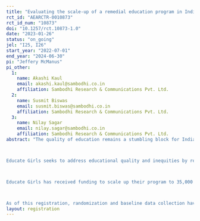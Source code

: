 ```yaml
---
title: "Evaluating the scale-up of a remedial education program in India"
rct_id: "AEARCTR-0010873"
rct_id_num: "10873"
doi: "10.1257/rct.10873-1.0"
date: "2023-01-26"
status: "on_going"
jel: "I25, I26"
start_year: "2022-07-01"
end_year: "2024-06-30"
pi: "Jeffery McManus"
pi_other:
  1:
    name: Akashi Kaul
    email: akashi.kaul@sambodhi.co.in
    affiliation: Sambodhi Research & Communications Pvt. Ltd.
  2:
    name: Susmit Biswas
    email: susmit.biswas@sambodhi.co.in
    affiliation: Sambodhi Research & Communications Pvt. Ltd.
  3:
    name: Nilay Sagar
    email: nilay.sagar@sambodhi.co.in
    affiliation: Sambodhi Research & Communications Pvt. Ltd.
abstract: "The quality of education remains a stumbling block for Indian schoolchildren. According to the 2018 Annual Status of Education Report (ASER), which assesses a representative sample of students in every district in India, only 27% of children in grade 3 and 50% of children in grade 5 can read at the grade 2-level. 72% of children in grade 5 are unable to complete a subtraction problem from the grade 2 curriculum.

Educate Girls seeks to address educational quality and inequities by recruiting and managing a large staff of field coordinators and a network of community-based volunteers to deliver their programming to tens of thousands of the poorest and most remote villages in India. Educate Girls’ core program involves in-school remedial instruction in reading, math, and English to students in grades 3 to 5 in government primary schools. From 2015 to 2018, Educate Girls participated in a clustered randomized controlled trial of their in-school program across 332 schools, which found that Educate Girls’ program had large positive effects on learning outcomes.

Educate Girls has received funding to scale up their program to 35,000 villages over five years. This evaluation will assess whether Educate Girls can maintain high levels of impact at a much larger scale than was previously assessed. We will conduct a clustered randomized controlled trial from 2022 to 2024 in a sample of 267 expansion villages. Children will be sampled at baseline and assessed after one-year and two-years in basic literacy and math skills.

As of this registration, randomization and baseline data collection have been completed. No outcome data has been collected."
layout: registration
---
```


